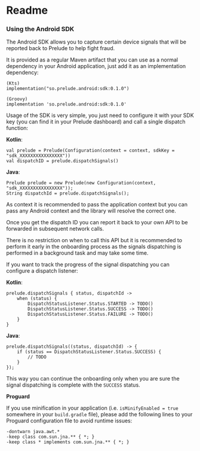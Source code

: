 # Readme
### Using the Android SDK

The Android SDK allows you to capture certain device signals that will be reported back to Prelude to help fight fraud.

It is provided as a regular Maven artifact that you can use as a normal dependency in your Android application, just add it as an implementation dependency:

```
(Kts)
implementation("so.prelude.android:sdk:0.1.0")

(Groovy)
implementation 'so.prelude.android:sdk:0.1.0'
```

Usage of the SDK is very simple, you just need to configure it with your SDK key (you can find it in your Prelude dashboard) and call a single dispatch function:

**Kotlin**:
```
val prelude = Prelude(Configuration(context = context, sdkKey = "sdk_XXXXXXXXXXXXXXXX"))
val dispatchID = prelude.dispatchSignals()
```

**Java**:
```
Prelude prelude = new Prelude(new Configuration(context, "sdk_XXXXXXXXXXXXXXXX"));
String dispatchId = prelude.dispatchSignals();
```

As context it is recommended to pass the application context but you can pass any Android context and the library will resolve the correct one.

Once you get the dispatch ID you can report it back to your own API to be forwarded in subsequent network calls.

There is no restriction on when to call this API but it is recommended to perform it early in the onboarding process as the signals dispatching is performed in a background task and may take some time.

If you want to track the progress of the signal dispatching you can configure a dispatch listener:

**Kotlin**:
```
prelude.dispatchSignals { status, dispatchId ->
    when (status) {
        DispatchStatusListener.Status.STARTED -> TODO()
        DispatchStatusListener.Status.SUCCESS -> TODO()
        DispatchStatusListener.Status.FAILURE -> TODO()
    }
}
```

**Java**:
```
prelude.dispatchSignals((status, dispatchId) -> {
    if (status == DispatchStatusListener.Status.SUCCESS) {
        // TODO
    }
});
```

This way you can continue the onboarding only when you are sure the signal dispatching is complete with the `SUCCESS` status.

**Proguard**

If you use minification in your application (i.e. `isMinifyEnabled = true` somewhere in your `build.gradle` file), please add the following lines to your Proguard configuration file to avoid runtime issues:

```
-dontwarn java.awt.*
-keep class com.sun.jna.** { *; }
-keep class * implements com.sun.jna.** { *; }
```